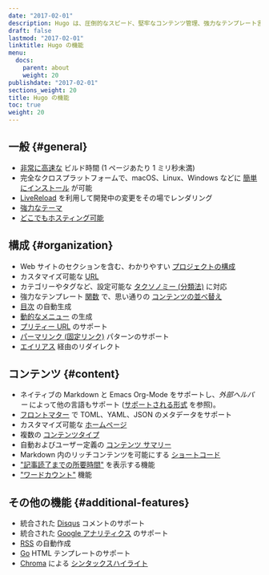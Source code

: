 ```yaml
---
date: "2017-02-01"
description: Hugo は、圧倒的なスピード、堅牢なコンテンツ管理、強力なテンプレート言語が特徴で、あらゆる種類の静的な Web サイトに最適なソフトウェアです。
draft: false
lastmod: "2017-02-01"
linktitle: Hugo の機能
menu:
  docs:
    parent: about
    weight: 20
publishdate: "2017-02-01"
sections_weight: 20
title: Hugo の機能
toc: true
weight: 20
---
```


## 一般 {#general}

* [非常に高速な][Extremely fast] ビルド時間 (1 ページあたり 1 ミリ秒未満)
* 完全なクロスプラットフォームで、macOS、Linux、Windows などに [簡単にインストール][install] が可能 
* [LiveReload][] を利用して開発中の変更をその場でレンダリング
* [強力なテーマ][Powerful theming]
* [どこでもホスティング可能][hostanywhere]

## 構成 {#organization}

* Web サイトのセクションを含む、わかりやすい [プロジェクトの構成][organization for your projects]
* カスタマイズ可能な [URL][]
* カテゴリーやタグなど、設定可能な [タクソノミー (分類法)][taxonomies] に対応
* 強力なテンプレート [関数][functions] で、思い通りの [コンテンツの並べ替え][Sort content]
* [目次][table of contents] の自動生成
* [動的なメニュー][Dynamic menu] の生成
* [プリティー URL][Pretty URLs] のサポート
* [パーマリンク (固定リンク)][Permalink] パターンのサポート
* [エイリアス][aliases] 経由のリダイレクト

## コンテンツ {#content}

* ネイティブの Markdown と Emacs Org-Mode をサポートし、*外部ヘルパー* によって他の言語もサポート ([サポートされる形式][supported formats] を参照)。
* [フロントマター][front matter] で TOML、YAML、JSON のメタデータをサポート
* カスタマイズ可能な [ホームページ][homepage]
* 複数の [コンテンツタイプ][content types]
* 自動およびユーザー定義の [コンテンツ サマリー][content summaries]
* Markdown 内のリッチコンテンツを可能にする [ショートコード][Shortcodes]
* ["記事読了までの所要時間"][pagevars] を表示する機能
* ["ワードカウント"][pagevars] 機能

## その他の機能 {#additional-features}

* 統合された [Disqus][] コメントのサポート
* 統合された [Google アナリティクス][Google Analytics] のサポート
* [RSS][] の自動作成
* [Go][] HTML テンプレートのサポート
* [Chroma][] による [シンタックスハイライト][Syntax highlighting]

[aliases]: /content-management/urls/#aliases
[Chroma]: https://github.com/alecthomas/chroma
[content summaries]: /content-management/summaries/
[content types]: /content-management/types/
[Disqus]: https://disqus.com/
[Dynamic menu]: /templates/menu-templates/
[Extremely fast]: https://github.com/bep/hugo-benchmark
[front matter]: /content-management/front-matter/
[functions]: /functions/
[Go]: https://golang.org/pkg/html/template/
[Google Analytics]: https://google-analytics.com/
[homepage]: /templates/homepage/
[hostanywhere]: /hosting-and-deployment/
[install]: /getting-started/installing/
[LiveReload]: /getting-started/usage/
[organization for your projects]: /getting-started/directory-structure/
[pagevars]: /variables/page/
[Permalink]: /content-management/urls/#permalinks
[Powerful theming]: /hugo-modules/theme-components/
[Pretty URLs]: /content-management/urls/
[RSS]: /templates/rss/
[Shortcodes]: /content-management/shortcodes/
[sort content]: /templates/
[supported formats]: /content-management/formats/
[Syntax highlighting]: /content-management/syntax-highlighting/
[table of contents]: /content-management/toc/
[taxonomies]: /content-management/taxonomies/
[URL]: /content-management/urls/
